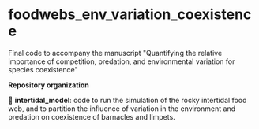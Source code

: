 # foodwebs_env_variation_coexistence
Final code to accompany the manuscript "Quantifying the relative importance of competition, predation, and environmental variation for species coexistence"

**Repository organization**

:file_folder: **intertidal_model**: code to run the simulation of the rocky intertidal food web, and to partition the influence of variation in the environment and predation on coexistence of barnacles and limpets.
